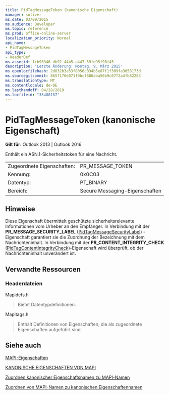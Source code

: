 ```yaml
---
title: PidTagMessageToken (kanonische Eigenschaft)
manager: soliver
ms.date: 03/09/2015
ms.audience: Developer
ms.topic: reference
ms.prod: office-online-server
localization_priority: Normal
api_name:
- PidTagMessageToken
api_type:
- HeaderDef
ms.assetid: fcb93346-db92-44b5-a447-59fd95f98f45
description: 'Letzte Änderung: Montag, 9. März 2015'
ms.openlocfilehash: 2d832b3a53f8056c034b5e87f1f309fa3058173d
ms.sourcegitcommit: 8657170d071f9bcf680aba50b9c07f2a4fb82283
ms.translationtype: MT
ms.contentlocale: de-DE
ms.lasthandoff: 04/28/2019
ms.locfileid: "33408187"
---
```

# <a name="pidtagmessagetoken-canonical-property"></a>PidTagMessageToken (kanonische Eigenschaft)

  
  
**Gilt für**: Outlook 2013 | Outlook 2016 
  
Enthält ein ASN.1-Sicherheitstoken für eine Nachricht.
  
|||
|:-----|:-----|
|Zugeordnete Eigenschaften:  <br/> |PR_MESSAGE_TOKEN  <br/> |
|Kennung:  <br/> |0x0C03  <br/> |
|Datentyp:  <br/> |PT_BINARY  <br/> |
|Bereich:  <br/> |Secure Messaging-Eigenschaften  <br/> |
   
## <a name="remarks"></a>Hinweise

Diese Eigenschaft übermittelt geschützte sicherheitsrelevante Informationen vom Urheber an den Empfänger. In Verbindung mit der **PR_MESSAGE_SECURITY_LABEL** ([PidTagMessageSecurityLabel](pidtagmessagesecuritylabel-canonical-property.md)) -Eigenschaft garantiert sie die Zuordnung der Bezeichnung mit dem Nachrichteninhalt. In Verbindung mit der **PR_CONTENT_INTEGRITY_CHECK** ([PidTagContentIntegrityCheck](pidtagcontentintegritycheck-canonical-property.md))-Eigenschaft wird überprüft, ob der Nachrichteninhalt unverändert ist.
  
## <a name="related-resources"></a>Verwandte Ressourcen

### <a name="header-files"></a>Headerdateien

Mapidefs.h
  
> Bietet Datentypdefinitionen.
    
Mapitags.h
  
> Enthält Definitionen von Eigenschaften, die als zugeordnete Eigenschaften aufgeführt sind.
    
## <a name="see-also"></a>Siehe auch



[MAPI-Eigenschaften](mapi-properties.md)
  
[KANONISCHE EIGENSCHAFTEN VON MAPI](mapi-canonical-properties.md)
  
[Zuordnen kanonischer Eigenschaftsnamen zu MAPI-Namen](mapping-canonical-property-names-to-mapi-names.md)
  
[Zuordnen von MAPI-Namen zu kanonischen Eigenschaftennamen](mapping-mapi-names-to-canonical-property-names.md)


